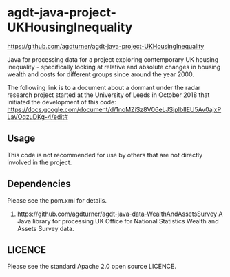 # agdt-java-project-UKHousingInequality
https://github.com/agdturner/agdt-java-project-UKHousingInequality

Java for processing data for a project exploring contemporary UK housing inequality - specifically looking at relative and absolute changes in housing wealth and costs for different groups since around the year 2000.

The following link is to a document about a dormant under the radar research project started at the University of Leeds in October 2018 that initiated the development of this code:
https://docs.google.com/document/d/1noMZiSz8V06eLJSipIblIEU5Av0ajxPLaVOqzuDKg-4/edit#

## Usage
This code is not recommended for use by others that are not directly involved in the project.

## Dependencies
Please see the pom.xml for details.
1. https://github.com/agdturner/agdt-java-data-WealthAndAssetsSurvey
A Java library for processing UK Office for National Statistics Wealth and Assets Survey data.

## LICENCE
Please see the standard Apache 2.0 open source LICENCE.
